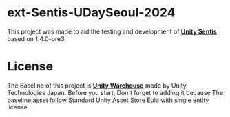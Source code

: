 # ext-Sentis-UDaySeoul-2024
This project was made to aid the testing and development of [**Unity Sentis**](https://blog.unity.com/en/games/create-next-gen-ai-models-with-unity-sentis) based on 1.4.0-pre3

# License

The Baseline of this project is [**Unity Warehouse**](https://assetstore.unity.com/packages/3d/environments/industrial/unity-warehouse-276394) made by Unity Technologies Japan. Before you start, Don't forget to adding it because The baseline asset follow Standard Unity Asset Store Eula with single entity license.
